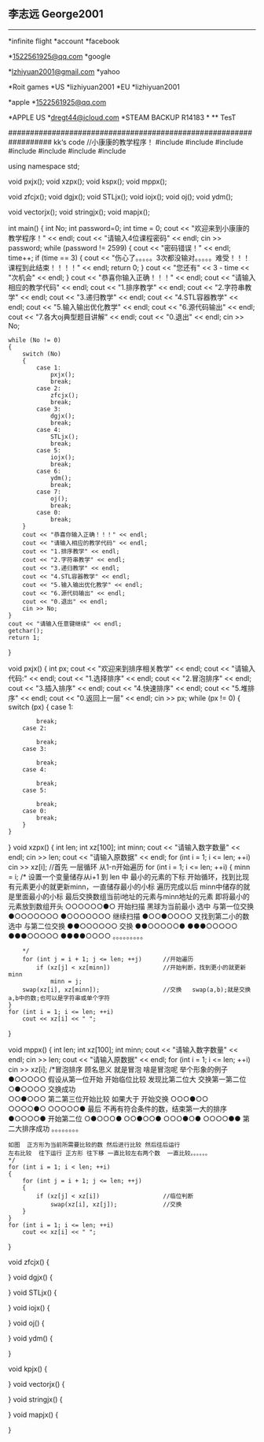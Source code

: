 ## 李志远  George2001
***
*infinite flight
*account 
*facebook

*1522561925@qq.com
*google

*lzhiyuan2001@gmail.com
*yahoo

*Roit games
*US
*lizhiyuan2001
*EU
*lizhiyuan2001

*apple
*1522561925@qq.com

*APPLE US
*dregt44@icloud.com
*STEAM  BACKUP  R14183
*
** TesT

##################################################################
kk‘s code
//小康康的教学程序！
#include<iostream>
#include<cstdio>
#include<ctime>
#include<cmath>
#include<algorithm>
#include<cstring>
#include<cstdlib>

using namespace std;

void pxjx();
void xzpx();
void kspx();
void mppx();

void zfcjx();
void dgjx();
void STLjx();
void iojx();
void oj();
void ydm();


void vectorjx();
void stringjx();
void mapjx();


int main()
{
	int No;
	int password=0;
	int time = 0;
	cout << "欢迎来到小康康的教学程序！" << endl;
	cout << "请输入4位课程密码" << endl;
	cin >> password;
	while (password != 2599)
	{
		cout << "密码错误！" << endl;
		time++;
		if (time == 3)
		{
			cout << "伤心了。。。。。3次都没输对。。。。。难受！！！课程到此结束！！！！" << endl;
			return 0;
		}
		cout << "您还有" << 3 - time << "次机会" << endl;
	}
	cout << "恭喜你输入正确！！！" << endl;
	cout << "请输入相应的教学代码" << endl;
	cout << "1.排序教学" << endl;
	cout << "2.字符串教学" << endl;
	cout << "3.递归教学" << endl;
	cout << "4.STL容器教学" << endl;
	cout << "5.输入输出优化教学" << endl;
	cout << "6.源代码输出" << endl;
	cout << "7.各大oj典型题目讲解" << endl;
	cout << "0.退出" << endl;
	cin >> No;
	
	while (No != 0)
	{
		switch (No)
		{
			case 1:
				pxjx();
				break;
			case 2:
				zfcjx();
				break;
			case 3:
				dgjx();
				break;
			case 4:
				STLjx();
				break;
			case 5:
				iojx();
				break;
			case 6:
				ydm();
				break;
			case 7:
				oj();
				break;
			case 0:
				break;
		}
		cout << "恭喜你输入正确！！！" << endl;
		cout << "请输入相应的教学代码" << endl;
		cout << "1.排序教学" << endl;
		cout << "2.字符串教学" << endl;
		cout << "3.递归教学" << endl;
		cout << "4.STL容器教学" << endl;
		cout << "5.输入输出优化教学" << endl;
		cout << "6.源代码输出" << endl;
		cout << "0.退出" << endl;
		cin >> No;
	}
	cout << "请输入任意键继续" << endl;
	getchar();
	return 1;
	
}


void pxjx()
{
	int px;
	cout << "欢迎来到排序相关教学" << endl;
	cout << "请输入代码:" << endl;
	cout << "1.选择排序" << endl;
	cout << "2.冒泡排序" << endl;
	cout << "3.插入排序" << endl;
	cout << "4.快速排序" << endl;
	cout << "5.堆排序" << endl;
	cout << "0.返回上一层" << endl;
	cin >> px;
	while (px != 0)
	{
		switch (px)
		{
		case 1:

			break;
		case 2:

			break;
		case 3:

			break;
		case 4:

			break;
		case 5:

			break;
		case 0:
			break;
		}
	}

}
void xzpx()
{
	int len;
	int xz[100];
	int minn;
	cout << "请输入数字数量" << endl;
	cin >> len;
	cout << "请输入原数据" << endl;
	for (int i = 1; i <= len; ++i)
		cin >> xz[i];
	//首先  一层循环  从1-n开始遍历
	for (int i = 1; i <= len; ++i)
	{
		minn = i;
		/*
		设置一个变量储存从i+1 到 len 中 最小的元素的下标
		开始循环，找到比现有元素更小的就更新minn，一直储存最小的小标
		遍历完成以后 minn中储存的就是里面最小的小标
		最后交换数组当前i地址的元素与minn地址的元素  即将最小的元素放到数组开头
		○○○○○○●○				开始扫描 黑球为当前最小 选中  与第一位交换
		●○○○○○○○
		●○○○○○○○				继续扫描 
		●○○●○○○○				又找到第二小的数  选中 与第二位交换
		●●○○○○○○				交换
		●●○○○○○●
		●●●○○○○○
		●●●○○○○○
		●●●●○○○○				。。。。。。。。。
		
		*/
		for (int j = i + 1; j <= len; ++j)		//开始遍历	
			if (xz[j] < xz[minn])				//开始判断，找到更小的就更新minn
				minn = j;
		swap(xz[i], xz[minn]);					//交换   swap(a,b);就是交换a,b中的数;也可以是字符串或单个字符
	}
	for (int i = 1; i <= len; ++i)
		cout << xz[i] << " ";
}

void mppx()
{
	int len;
	int xz[100];
	int minn;
	cout << "请输入数字数量" << endl;
	cin >> len;
	cout << "请输入原数据" << endl;
	for (int i = 1; i <= len; ++i)
		cin >> xz[i];
	/*冒泡排序  顾名思义  就是冒泡
	啥是冒泡呢  举个形象的例子  
	●○○○○○				假设从第一位开始	开始临位比较  发现比第二位大  交换第一第二位
	○●○○○○				交换成功				
	○○●○○○				第二第三位开始比较  如果大于 开始交换
	○○○●○○				
	○○○○●○
	○○○○○●				最后  不再有符合条件的数，结束第一大的排序
	●○○○○●				开始第二位
	○●○○○●
	○○●○○●
	○○○●○●
	○○○○●●				第二大排序成功	
	。。。。。。。。
	
	如图  正方形为当前所需要比较的数 然后进行比较 然后往后运行
	左右比较  往下运行 正方形 往下移 一直比较左右两个数  一直比较。。。。。。
	*/
	for (int i = 1; i < len; ++i)
	{
		for (int j = i + 1; j <= len; ++j)
		{
			if (xz[j] < xz[i])					//临位判断
				swap(xz[i], xz[j]);				//交换
		}
	}
	for (int i = 1; i <= len; ++i)
		cout << xz[i] << " ";
}

void zfcjx()
{

}
void dgjx()
{

}
void STLjx()
{

}
void iojx()
{

}
void oj()
{

}
void ydm()
{

}

void kpjx()
{

}
void vectorjx()
{

}
void stringjx()
{

}
void mapjx()
{

}
